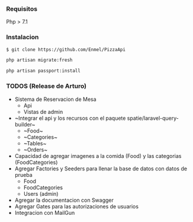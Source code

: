### Requisitos

Php > 7.1

### Instalacion

```sh
$ git clone https://github.com/Enmel/PizzaApi
```

```sh
php artisan migrate:fresh
```

```sh
php artisan passport:install
```

### TODOS (Release de Arturo)

* Sistema de Reservacion de Mesa
    * Api
    * Vistas de admin
* ~Integrar el api y los recursos con el paquete spatie/laravel-query-builder~
    * ~Food~
    * ~Categories~
    * ~Tables~
    * ~Orders~
* Capacidad de agregar imagenes a la comida (Food) y las categorias (FoodCategories)
* Agregar Factories y Seeders para llenar la base de datos con datos de prueba
    * Food
    * FoodCategories
    * Users (admin)
* Agregar la documentacion con Swagger
* Agregar Gates para las autorizaciones de usuarios
* Integracion con MailGun
